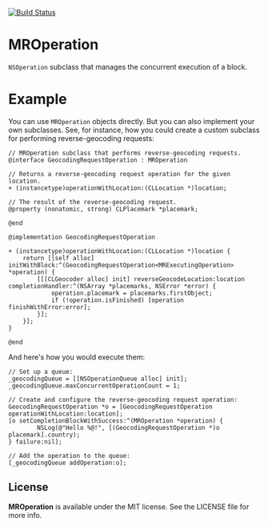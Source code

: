 [![Build Status](https://travis-ci.org/hectr/MROperation.svg)](https://travis-ci.org/hectr/MROperation)

# MROperation

`NSOperation` subclass that manages the concurrent execution of a block.

# Example

You can use `MROperation` objects directly. But you can also implement your own subclasses. See, for instance, how you could create a custom subclass for performing reverse-geocoding requests:

```
// MROperation subclass that performs reverse-geocoding requests.
@interface GeocodingRequestOperation : MROperation

// Returns a reverse-geocoding request operation for the given location.
+ (instancetype)operationWithLocation:(CLLocation *)location;

// The result of the reverse-geocoding request.
@property (nonatomic, strong) CLPlacemark *placemark;

@end

@implementation GeocodingRequestOperation

+ (instancetype)operationWithLocation:(CLLocation *)location {
    return [[self alloc] initWithBlock:^(GeocodingRequestOperation<MRExecutingOperation> *operation) {
        [[[CLGeocoder alloc] init] reverseGeocodeLocation:location completionHandler:^(NSArray *placemarks, NSError *error) {
            operation.placemark = placemarks.firstObject;
            if (!operation.isFinished) [operation finishWithError:error];
        }];
    }];
}

@end
```

And here's how you would execute them:

```
// Set up a queue:
_geocodingQueue = [[NSOperationQueue alloc] init];
_geocodingQueue.maxConcurrentOperationCount = 1;

// Create and configure the reverse-geocoding request operation:
GeocodingRequestOperation *o = [GeocodingRequestOperation operationWithLocation:location];
[o setCompletionBlockWithSuccess:^(MROperation *operation) {
        NSLog(@"Hello %@!", [(GeocodingRequestOperation *)o placemark].country);
} failure:nil];

// Add the operation to the queue:
[_geocodingQueue addOperation:o];

```

## License

**MROperation** is available under the MIT license. See the LICENSE file for more info.
